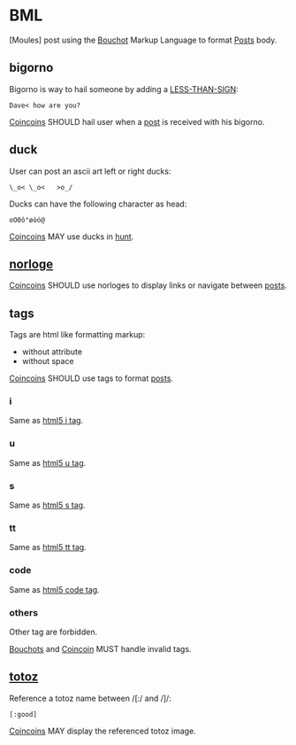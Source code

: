 # BML

[Moules] post using the [Bouchot](../ontology/bouchot.md) Markup Language to format [Posts](../ontology/post.md) body.

## bigorno

Bigorno is way to hail someone by adding a [LESS-THAN-SIGN](http://www.fileformat.info/info/unicode/char/3c/index.htm):

```
Dave< how are you?
```

[Coincoins](../ontology/coincoin.md) SHOULD hail user when a [post](../ontology/post.md) is received with his bigorno.

## duck

User can post an ascii art left or right ducks:

```
\_o< \_o<   >o_/
```

Ducks can have the following character as head:

```
oO0ô°øòó@
```

[Coincoins](../ontology/coincoin.md) MAY use ducks in [hunt](../ontology/hunt.md).

## [norloge](../ontology/norloge.md)

[Coincoins](../ontology/coincoin.md) SHOULD use norloges to display links or navigate between [posts](../ontology/post.md).

## tags

Tags are html like formatting markup:

- without attribute
- without space

[Coincoins](../ontology/coincoin.md) SHOULD use tags to format [posts](../ontology/post.md).

### i

Same as [html5 i tag](https://www.w3schools.com/tags/tag_i.asp).

### u

Same as [html5 u tag](https://www.w3schools.com/tags/tag_u.asp).

### s

Same as [html5 s tag](https://www.w3schools.com/tags/tag_s.asp).

### tt

Same as [html5 tt tag](https://www.w3schools.com/tags/tag_tt.asp).

### code

Same as [html5 code tag](https://www.w3schools.com/tags/tag_code.asp).

### others

Other tag are forbidden.

[Bouchots](../ontology/bouchot.md) and [Coincoin](../ontology/coincoin.md) MUST handle invalid tags. 

## [totoz](../ontology/totoz.md)

Reference a totoz name between /[:/ and /]/:

```
[:good]
```

[Coincoins](../ontology/coincoin.md) MAY display the referenced totoz image.

